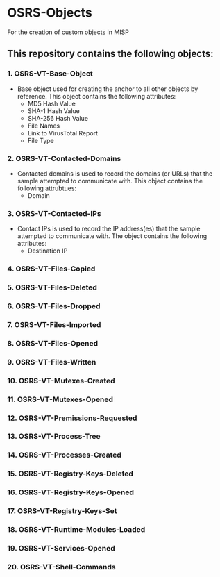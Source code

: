 # OSRS-Objects
For the creation of custom objects in MISP

## This repository contains the following objects:

### 1. OSRS-VT-Base-Object
   - Base object used for creating the anchor to all other objects by reference.  This object contains the following attributes:
     - MD5 Hash Value
     - SHA-1 Hash Value
     - SHA-256 Hash Value
     - File Names
     - Link to VirusTotal Report
     - File Type
  
### 2. OSRS-VT-Contacted-Domains
   - Contacted domains is used to record the domains (or URLs) that the sample attempted to communicate with.  This object contains the following attrubtues:
     - Domain
### 3. OSRS-VT-Contacted-IPs
   - Contact IPs is used to record the IP address(es) that the sample attempted to communicate with.  The object contains the following attributes:
     - Destination IP
### 4. OSRS-VT-Files-Copied
### 5. OSRS-VT-Files-Deleted
### 6. OSRS-VT-Files-Dropped
### 7. OSRS-VT-Files-Imported
### 8. OSRS-VT-Files-Opened
### 9. OSRS-VT-Files-Written
### 10. OSRS-VT-Mutexes-Created
### 11. OSRS-VT-Mutexes-Opened
### 12. OSRS-VT-Premissions-Requested
### 13. OSRS-VT-Process-Tree
### 14. OSRS-VT-Processes-Created
### 15. OSRS-VT-Registry-Keys-Deleted
### 16. OSRS-VT-Registry-Keys-Opened
### 17. OSRS-VT-Registry-Keys-Set
### 18. OSRS-VT-Runtime-Modules-Loaded
### 19. OSRS-VT-Services-Opened
### 20. OSRS-VT-Shell-Commands
